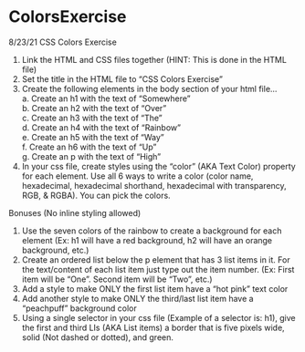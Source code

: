 # ColorsExercise
8/23/21 CSS Colors Exercise

1. Link the HTML and CSS files together (HINT: This is done in the HTML file)
2. Set the title in the HTML file to “CSS Colors Exercise”
3. Create the following elements in the body section of your html file... <br>
  a. Create an h1 with the text of “Somewhere” <br>
  b. Create an h2 with the text of “Over” <br>
  c. Create an h3 with the text of “The” <br>
  d. Create an h4 with the text of “Rainbow” <br>
  e. Create an h5 with the text of “Way” <br>
  f. Create an h6 with the text of “Up” <br>
  g. Create an p with the text of “High” <br>
4. In your css file, create styles using the “color” (AKA Text Color) property for each element. Use all 6 ways to write a color (color name, hexadecimal, hexadecimal shorthand, hexadecimal with transparency, RGB, & RGBA). You can pick the colors. <br>

Bonuses (No inline styling allowed) <br>
1. Use the seven colors of the rainbow to create a background for each element (Ex: h1 will have a red background, h2 will have an orange background, etc.) <br>
2. Create an ordered list below the p element that has 3 list items in it. For the text/content of each list item just type out the item number. (Ex: First item will be “One”. Second item will be “Two”, etc.)<br>
3. Add a style to make ONLY the first list item have a “hot pink” text color <br>
4. Add another style to make ONLY the third/last list item have a “peachpuff” background color <br>
5. Using a single selector in your css file (Example of a selector is: h1), give the first and third LIs (AKA List items) a border that is five pixels wide, solid (Not dashed or dotted), and green.

